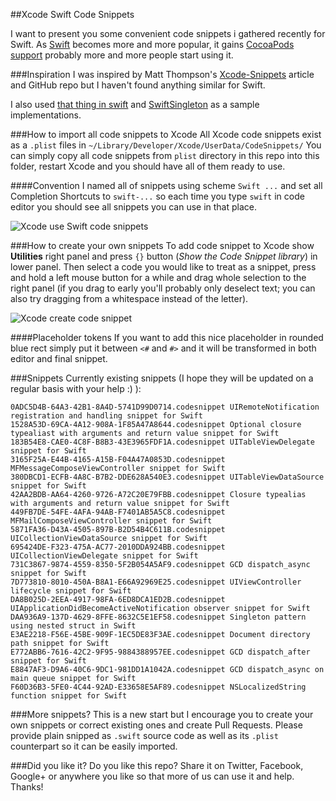 ##Xcode Swift Code Snippets

I want to present you some convenient code snippets i gathered recently for Swift.
As [Swift](https://developer.apple.com/swift/) becomes more and more popular, it gains [CocoaPods support](http://blog.cocoapods.org/Pod-Authors-Guide-to-CocoaPods-Frameworks/) probably more and more people start using it.

###Inspiration
I was inspired by Matt Thompson's [Xcode-Snippets](https://github.com/mattt/Xcode-Snippets) article and GitHub repo but I haven't found anything similar for Swift.

I also used [that thing in swift](https://thatthinginswift.com) and [SwiftSingleton](https://github.com/hpique/SwiftSingleton) as a sample implementations.

###How to import all code snippets to Xcode
All Xcode code snippets exist as a `.plist` files in `~/Library/Developer/Xcode/UserData/CodeSnippets/`
You can simply copy all code snippets from `plist` directory in this repo into this folder, restart Xcode and you should have all of them ready to use.

####Convention
I named all of snippets using scheme `Swift ...` and set all Completion Shortcuts to `swift-...` so each time you type `swift` in code editor you should see all snippets you can use in that place.

![Xcode use Swift code snippets](https://raw.githubusercontent.com/burczyk/XcodeSwiftSnippets/master/assets/xcode-use-code-snippet.gif)

###How to create your own snippets
To add code snippet to Xcode show **Utilities** right panel and press `{}` button (*Show the Code Snippet library*) in lower panel.
Then select a code you would like to treat as a snippet, press and hold a left mouse button for a while and drag whole selection to the right panel (if you drag to early you'll probably only deselect text; you can also try dragging from a whitespace instead of the letter).

![Xcode create code snippet](https://raw.githubusercontent.com/burczyk/XcodeSwiftSnippets/master/assets/xcode-add-code-snippet.gif)

####Placeholder tokens
If you want to add this nice placeholder in rounded blue rect simply put it between `<#` and `#>` and it will be transformed in both editor and final snippet.

###Snippets
Currently existing snippets (I hope they will be updated on a regular basis with your help :) ):

```
0ADC5D4B-64A3-42B1-8A4D-5741D99D0714.codesnippet UIRemoteNotification registration and handling snippet for Swift
1528A53D-69CA-4A12-908A-1F85A47A8644.codesnippet Optional closure typealiast with arguments and return value snippet for Swift
183B54E8-CAE0-4C8F-B8B3-43E3965FDF1A.codesnippet UITableViewDelegate snippet for Swift
3165F25A-E44B-4165-A15B-F04A47A0853D.codesnippet MFMessageComposeViewController snippet for Swift
380DBCD1-ECFB-4A8C-B7B2-DDE628A540E3.codesnippet UITableViewDataSource snippet for Swift
42AA2BDB-AA64-4260-9726-A72C20E79FBB.codesnippet Closure typealias with arguments and return value snippet for Swift
449FB7DE-54FE-4AFA-94AB-F7401AB5A5C8.codesnippet MFMailComposeViewController snippet for Swift
5871FA36-D43A-4505-897B-B2D54B4C611B.codesnippet UICollectionViewDataSource snippet for Swift
695424DE-F323-475A-AC77-2010DDA924BB.codesnippet UICollectionViewDelegate snippet for Swift
731C3867-9874-4559-8350-5F2B054A5AF9.codesnippet GCD dispatch_async snippet for Swift
7D773810-8010-450A-B8A1-E66A92969E25.codesnippet UIViewController lifecycle snippet for Swift
DA8B025D-2EEA-4917-98FA-6ED8DCA1ED2B.codesnippet UIApplicationDidBecomeActiveNotification observer snippet for Swift
DAA936A9-137D-4629-8FFE-8632C5E1EF58.codesnippet Singleton pattern using nested struct in Swift
E3AE2218-F56E-45BE-909F-1EC5DE83F3AE.codesnippet Document directory path snippet for Swift
E772ABB6-7616-42C2-9F95-9884388957EE.codesnippet GCD dispatch_after snippet for Swift
E8847AF3-D9A6-40C6-9DC1-981DD1A1042A.codesnippet GCD dispatch_async on main queue snippet for Swift
F60D36B3-5FE0-4C44-92AD-E33658E5AF89.codesnippet NSLocalizedString function snippet for Swift
```


###More snippets?
This is a new start but I encourage you to create your own snippets or correct existing ones and create Pull Requests. Please provide plain snipped as `.swift` source code as well as its `.plist` counterpart so it can be easily imported.

###Did you like it?
Do you like this repo? Share it on Twitter, Facebook, Google+ or anywhere you like so that more of us can use it and help. Thanks!